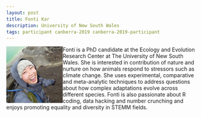 ```yaml
---
layout: post
title: Fonti Kar
description: University of New South Wales
tags: participant canberra-2019 canberra-2019-participant
---
```

<img align="left" width="150" height="150" src="/assets/people/Kar_Fonti.jpg" alt="Fonti Kar"/>Fonti is a PhD candidate at the Ecology and Evolution Research Center at The University of New South Wales. She is interested in contribution of nature and nurture on how animals respond to stressors such as climate change. She uses experimental, comparative and meta-analytic techniques to address questions about how complex adaptations evolve across different species. Fonti is also passionate about R coding, data hacking and number crunching and enjoys promoting equality and diversity in STEMM fields.  

<a href="https://fontikar.wordpress.com/" title="Homepage" target="_blank" rel="noopener">
  <i class="fa fa-home fa-2x" style="color:#4FB3A9"></i>
</a>&nbsp;
<a href="https://twitter.com/fonti_kar" title="Twitter" target="_blank"
rel="noopener">
  <i class="fa fa-twitter fa-2x" style="color:#4FB3A9"></i>
</a>